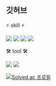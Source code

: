 ## 깃허브

⚡ skill ⚡<p>
<img src="https://img.shields.io/badge/Java-F68315?style=for-the-badge&logo=Java&logoColor=white"/><a>
<img src="https://img.shields.io/badge/Spring-6DB33F?style=for-the-badge&logo=Spring&logoColor=white"/>
<img src="https://img.shields.io/badge/MySQL-4479A1?style=for-the-badge&logo=MySQL&logoColor=white"/>
<img src="https://img.shields.io/badge/Oracle-F80000?style=for-the-badge&logo=Oracle&logoColor=white"/>
  
🛠️ tool 🛠️<p>
<img src="https://img.shields.io/badge/Visual Studio Code-007ACC?style=for-the-badge&logo=Visual Studio Code&logoColor=white"/>
<img src="https://img.shields.io/badge/Eclipse IDE-2C2255?style=for-the-badge&logo=Eclipse IDE&logoColor=white"/>

[![Solved.ac 프로필](http://mazassumnida.wtf/api/v2/generate_badge?boj=sith79)](https://solved.ac/sith79)
<!---
PATEJMG/PATEJMG is a ✨ special ✨ repository because its `README.md` (this file) appears on your GitHub profile.
You can click the Preview link to take a look at your changes.
--->
